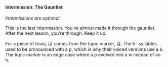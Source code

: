 #### Intermission: The Gauntlet

_Intermissions are optional._

This is the last intermission. You've almost made it through the gauntlet. After the next lesson, you're through. Keep it up.

For a piece of trivia, ば comes from the topic marker, は. The h- syllables used to be pronounced with a p, which is why their voiced versions use a b. The topic marker is an edge case where a p evolved into a w instead of an h.
